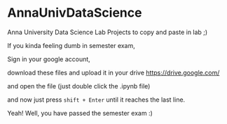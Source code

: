 # AnnaUnivDataScience
Anna University Data Science Lab Projects to copy and paste in lab ;)

If you kinda feeling dumb in semester exam,

Sign in your google account,

download these files and upload it in your drive https://drive.google.com/

and open the file (just double click the .ipynb file)

and now just press `shift + Enter` until it reaches the last line.

Yeah! Well, you have passed the semester exam :)
